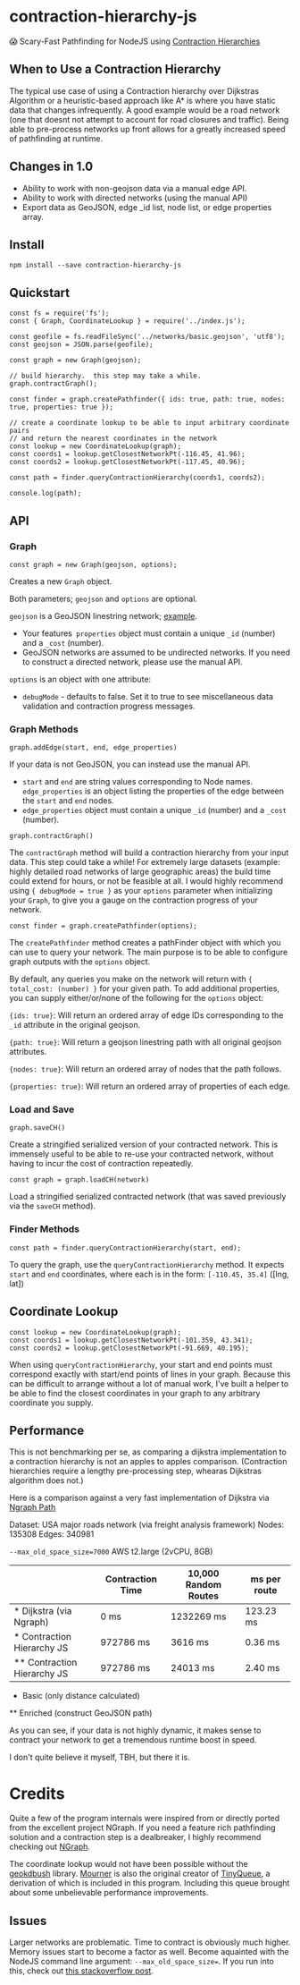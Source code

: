 # contraction-hierarchy-js

:scream: Scary-Fast Pathfinding for NodeJS using [Contraction Hierarchies](https://en.wikipedia.org/wiki/Contraction_hierarchies)

## When to Use a Contraction Hierarchy

The typical use case of using a Contraction hierarchy over Dijkstras Algorithm or a heuristic-based approach like A* is where you have static data that changes infrequently.  A good example would be a road network (one that doesnt not attempt to account for road closures and traffic).  Being able to pre-process networks up front allows for a greatly increased speed of pathfinding at runtime.


## Changes in 1.0

 - Ability to work with non-geojson data via a manual edge API.
 - Ability to work with directed networks (using the manual API)
 - Export data as GeoJSON, edge _id list, node list, or edge properties array.

## Install

```
npm install --save contraction-hierarchy-js
```

## Quickstart

```
const fs = require('fs');
const { Graph, CoordinateLookup } = require('../index.js');

const geofile = fs.readFileSync('../networks/basic.geojson', 'utf8');
const geojson = JSON.parse(geofile);

const graph = new Graph(geojson);

// build hierarchy.  this step may take a while.
graph.contractGraph();

const finder = graph.createPathfinder({ ids: true, path: true, nodes: true, properties: true });

// create a coordinate lookup to be able to input arbitrary coordinate pairs
// and return the nearest coordinates in the network
const lookup = new CoordinateLookup(graph);
const coords1 = lookup.getClosestNetworkPt(-116.45, 41.96);
const coords2 = lookup.getClosestNetworkPt(-117.45, 40.96);

const path = finder.queryContractionHierarchy(coords1, coords2);

console.log(path);
```


## API

### Graph

```
const graph = new Graph(geojson, options);
```

Creates a new `Graph` object.

Both parameters; `geojson` and `options` are optional.

`geojson` is a GeoJSON linestring network; [example](https://raw.githubusercontent.com/royhobbstn/contraction-hierarchy-js/master/networks/basic.geojson).

  - Your features` properties` object must contain a unique `_id` (number) and a `_cost` (number).
  - GeoJSON networks are assumed to be undirected networks.  If you need to construct a directed network, please use the manual API.

`options` is an object with one attribute:

 - `debugMode` - defaults to false.  Set it to true to see miscellaneous data validation and contraction progress messages. 

### Graph Methods

```
graph.addEdge(start, end, edge_properties)
```

If your data is not GeoJSON, you can instead use the manual API.

  - `start` and `end` are string values corresponding to Node names.  `edge_properties` is an object listing the properties of the edge between the `start` and `end` nodes.
  - `edge_properties` object must contain a unique `_id` (number) and a `_cost` (number).

```
graph.contractGraph()
```

The `contractGraph` method will build a contraction hierarchy from your input data.  This step could take a while!  For extremely large datasets (example: highly detailed road networks of large geographic areas) the build time could extend for hours, or not be feasible at all.  I would highly recommend using `{ debugMode = true }` as your `options` parameter when initializing your `Graph`, to give you a gauge on the contraction progress of your network.

```
const finder = graph.createPathfinder(options);
```

The `createPathfinder` method creates a pathFinder object with which you can use to query your network.  The main purpose is to be able to configure graph outputs with the `options` object.


By default, any queries you make on the network will return with `{ total_cost: (number) }` for your given path.  To add additional properties, you can supply either/or/none of the following for the `options` object:

`{ids: true}`:  Will return an ordered array of edge IDs corresponding to the `_id` attribute in the original geojson.

`{path: true}`: Will return a geojson linestring path with all original geojson attributes.

`{nodes: true}`: Will return an ordered array of nodes that the path follows.

`{properties: true}`: Will return an ordered array of properties of each edge.


### Load and Save

```
graph.saveCH()
```

Create a stringified serialized version of your contracted network.  This is immensely useful to be able to re-use your contracted network, without having to incur the cost of contraction repeatedly.

```
const graph = graph.loadCH(network)
```

Load a stringified serialized contracted network (that was saved previously via the `saveCH` method).


### Finder Methods

```
const path = finder.queryContractionHierarchy(start, end);
```

To query the graph, use the `queryContractionHierarchy` method.  It expects `start` and `end` coordinates, where each is in the form: `[-110.45, 35.4]`  ([lng, lat])


## Coordinate Lookup

```
const lookup = new CoordinateLookup(graph);
const coords1 = lookup.getClosestNetworkPt(-101.359, 43.341);
const coords2 = lookup.getClosestNetworkPt(-91.669, 40.195);
```

When using `queryContractionHierarchy`, your start and end points must correspond exactly with start/end points of lines in your graph.  Because this can be difficult to arrange without a lot of manual work, I've built a helper to be able to find the closest coordinates in your graph to any arbitrary coordinate you supply.


## Performance

This is not benchmarking per se, as comparing a dijkstra implementation to a contraction hierarchy is not an apples to apples comparison.  (Contraction hierarchies require a lengthy pre-processing step, whearas Dijkstras algorithm does not.)

Here is a comparison against a very fast implementation of Dijkstra via [Ngraph Path](https://github.com/anvaka/ngraph.path)

Dataset: USA major roads network (via freight analysis framework)
Nodes:  135308
Edges:  340981

`--max_old_space_size=7000` AWS t2.large (2vCPU, 8GB)

|                             | Contraction Time | 10,000 Random Routes |  ms per route |
| --------------------------- | ---------------- | -------------------- | ------------- |
| * Dijkstra (via Ngraph)     |            0 ms  |           1232269 ms |     123.23 ms |
| * Contraction Hierarchy JS  |       972786 ms  |              3616 ms |       0.36 ms |
| ** Contraction Hierarchy JS |       972786 ms  |             24013 ms |       2.40 ms |

* Basic (only distance calculated) 

** Enriched (construct GeoJSON path)


As you can see, if your data is not highly dynamic, it makes sense to contract your network to get a tremendous runtime boost in speed.

I don't quite believe it myself, TBH, but there it is.

# Credits

Quite a few of the program internals were inspired from or directly ported from the excellent project NGraph.  If you need a feature rich pathfinding solution and a contraction step is a dealbreaker, I highly recommend checking out [NGraph](https://github.com/anvaka/ngraph.path).

The coordinate lookup would not have been possible without the [geokdbush](https://github.com/mourner/geokdbush) library.  [Mourner](https://github.com/mourner) is also the original creator of [TinyQueue](https://github.com/mourner/tinyqueue), a derivation of which is included in this program.  Including this queue brought about some unbelievable performance improvements. 

## Issues

Larger networks are problematic.  Time to contract is obviously much higher.  Memory issues start to become a factor as well.  Become aquainted with the NodeJS command line argument: `--max_old_space_size=`.  If you run into this, check out [this stackoverflow post](https://stackoverflow.com/questions/38558989/node-js-heap-out-of-memory).


